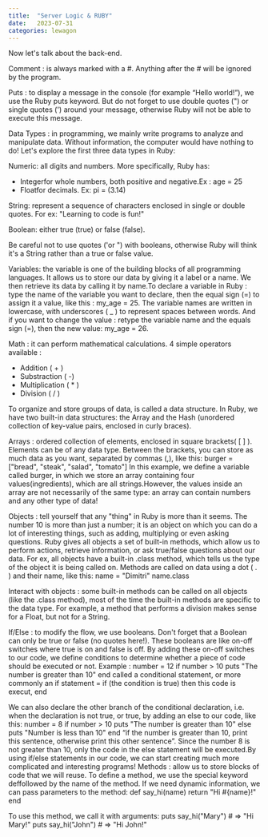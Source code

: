 ```yaml
---
title:  "Server Logic & RUBY"
date:   2023-07-31
categories: lewagon
---
```

Now let's talk about the back-end.

Comment : is always marked with a #. Anything after the # will be ignored by the program.

Puts : to display a message in the console (for example “Hello world!”), we use the Ruby puts keyword. But do not forget to use double quotes (") or single quotes (') around your message, otherwise Ruby will not be able to execute this message.

Data Types : in programming, we mainly write programs to analyze and manipulate data. Without information, the computer would have nothing to do! Let's explore the first three data types in Ruby:

Numeric: all digits and numbers. More specifically, Ruby has:
  - Integerfor whole numbers, both positive and negative.Ex : age = 25
  - Floatfor decimals. Ex: pi = (3.14)

String: represent a sequence of characters enclosed in single or double quotes. For ex:  "Learning to code is fun!"

Boolean: either true (true) or false (false).

Be careful not to use quotes ('or ") with booleans, otherwise Ruby will think it's a String rather than a true or false value.


Variables: the variable is one of the building blocks of all programming languages. It allows us to store our data by giving it a label or a name. We then retrieve its data by calling it by name.To declare a variable in Ruby :  type the name of the variable you want to declare, then the equal sign (=) to assign it a value, like this : my_age = 25. The variable names are written in lowercase, with underscores ( _ ) to represent spaces between words. And if you want to change the value : retype the variable name and the equals sign (=), then the new value: my_age = 26.

Math : it can perform mathematical calculations. 4 simple operators available :

- Addition ( + )
- Substraction ( -)
- Multiplication ( * )
- Division ( / )


To organize and store groups of data, is called a data structure. In Ruby, we have two built-in data structures: the Array and the Hash (unordered collection of key-value pairs, enclosed in curly braces).

Arrays : ordered collection of elements, enclosed in square brackets( [ ] ). Elements can be of any data type. Between the brackets, you can store as much data as you want, separated by commas (,), like this: burger = ["bread", "steak", "salad", "tomato"] In this example, we define a variable called burger, in which we store an array containing four values(ingredients), which are all strings.However, the values inside an array are not necessarily of the same type: an array can contain numbers and any other type of data!

Objects :  tell yourself that any "thing" in Ruby is more than it seems. The number 10 is more than just a number; it is an object on which you can do a lot of interesting things, such as adding, multiplying or even asking questions. Ruby gives all objects a set of built-in methods, which allow us to perform actions, retrieve information, or ask true/false questions about our data. For ex, all objects have a built-in .class method, which tells us the type of the object it is being called on. Methods are called on data using a dot ( . ) and their name, like this:
name = "Dimitri"
name.class

Interact with objects : some built-in methods can be called on all objects (like the .class method), most of the time the built-in methods are specific to the data type. For example, a method that performs a division makes sense for a Float, but not for a String.

If/Else : to modify the flow, we use booleans. Don't forget that a Boolean can only be true or false (no quotes here!).
These booleans are like on-off switches where true is on and false is off. By adding these on-off switches to our code, we define conditions to determine whether a piece of code should be executed or not. Example :
number = 12
if number > 10
puts "The number is greater than 10"
end
 called a conditional statement, or more commonly an if statement = if (the condition is true) then this code is execut, end

We can also declare the other branch of the conditional declaration, i.e. when the declaration is not true, or true, by adding an else to our code, like this:
number = 8
if number > 10
puts "The number is greater than 10"
else
puts "Number is less than 10"
end
“if the number is greater than 10, print this sentence, otherwise print this other sentence”. Since the number 8 is not greater than 10, only the code in the else statement will be executed.By using if/else statements in our code, we can start creating much more complicated and interesting programs!
Methods : allow us to store blocks of code that we will reuse. To define a method, we use the special keyword deffollowed by the name of the method. If we need dynamic information, we can pass parameters to the method:
def say_hi(name)
return "Hi #{name}!"
end

To use this method, we call it with arguments:
puts say_hi("Mary") # => "Hi Mary!"
puts say_hi("John") # => "Hi John!"
